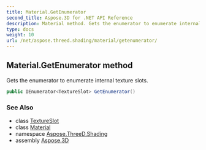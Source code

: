 ```yaml
---
title: Material.GetEnumerator
second_title: Aspose.3D for .NET API Reference
description: Material method. Gets the enumerator to enumerate internal texture slots
type: docs
weight: 10
url: /net/aspose.threed.shading/material/getenumerator/
---
```

## Material.GetEnumerator method

Gets the enumerator to enumerate internal texture slots.

```csharp
public IEnumerator<TextureSlot> GetEnumerator()
```

### See Also

* class [TextureSlot](../../textureslot/)
* class [Material](../)
* namespace [Aspose.ThreeD.Shading](../../../aspose.threed.shading/)
* assembly [Aspose.3D](../../../)



